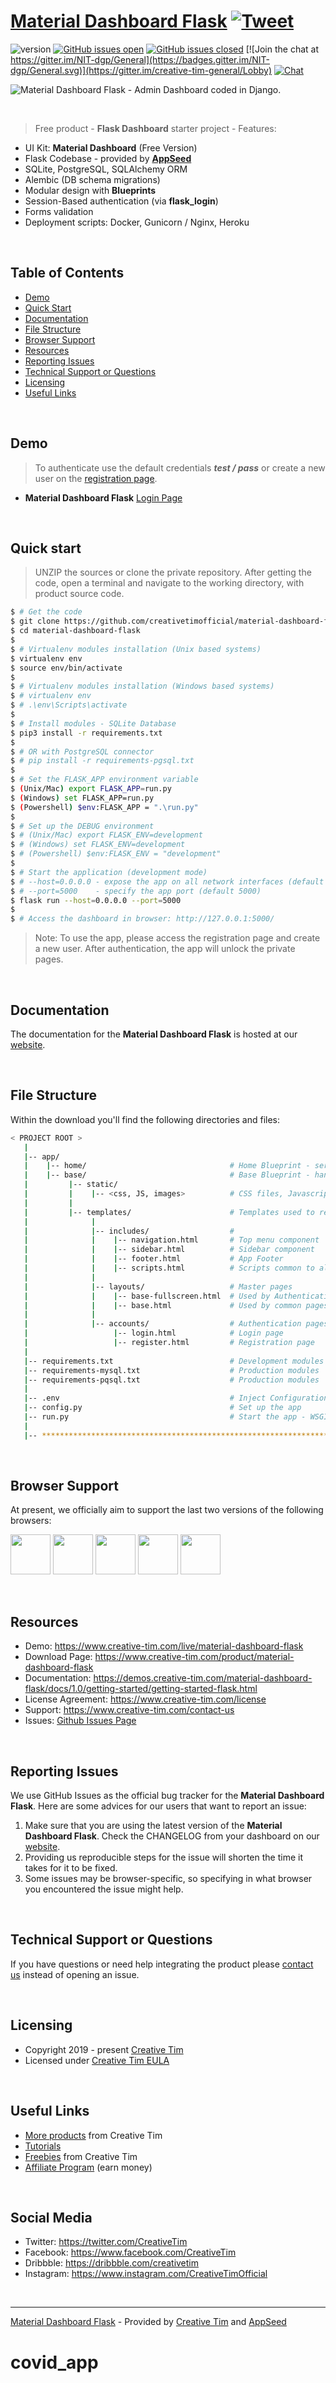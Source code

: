 # [Material Dashboard Flask](https://www.creative-tim.com/product/material-dashboard-flask) [![Tweet](https://img.shields.io/twitter/url/http/shields.io.svg?style=social&logo=twitter)](https://twitter.com/home?status=Material%20Dashboard,%20a%20free%20Material%20Bootstrap%204%20Admin%20Template%20%E2%9D%A4%EF%B8%8F%20https%3A//bit.ly/2Lyat1Y%20%23bootstrap%20%23material%20%23design%20%23developers%20%23freebie%20%20via%20%40CreativeTim)

 ![version](https://img.shields.io/badge/version-1.0.1-blue.svg) [![GitHub issues open](https://img.shields.io/github/issues/creativetimofficial/material-dashboard-flask.svg?maxAge=2592000)](https://github.com/creativetimofficial/material-dashboard-flask/issues?q=is%3Aopen+is%3Aissue) [![GitHub issues closed](https://img.shields.io/github/issues-closed-raw/creativetimofficial/material-dashboard-flask.svg?maxAge=2592000)](https://github.com/creativetimofficial/material-dashboard-flask/issues?q=is%3Aissue+is%3Aclosed) [![Join the chat at https://gitter.im/NIT-dgp/General](https://badges.gitter.im/NIT-dgp/General.svg)](https://gitter.im/creative-tim-general/Lobby) [![Chat](https://img.shields.io/badge/chat-on%20discord-7289da.svg)](https://discord.gg/E4aHAQy)

![Material Dashboard Flask - Admin Dashboard coded in Django.](https://github.com/creativetimofficial/material-dashboard-flask/blob/master/media/material-dashboard-flask-intro.gif)

<br />

> Free product - **Flask Dashboard** starter project - Features:

- UI Kit: **Material Dashboard** (Free Version) 
- Flask Codebase - provided by **[AppSeed](https://appseed.us/)**
- SQLite, PostgreSQL, SQLAlchemy ORM
- Alembic (DB schema migrations)
- Modular design with **Blueprints**
- Session-Based authentication (via **flask_login**)
- Forms validation
- Deployment scripts: Docker, Gunicorn / Nginx, Heroku

<br />

## Table of Contents

* [Demo](#demo)
* [Quick Start](#quick-start)
* [Documentation](#documentation)
* [File Structure](#file-structure)
* [Browser Support](#browser-support)
* [Resources](#resources)
* [Reporting Issues](#reporting-issues)
* [Technical Support or Questions](#technical-support-or-questions)
* [Licensing](#licensing)
* [Useful Links](#useful-links)

<br />

## Demo

> To authenticate use the default credentials ***test / pass*** or create a new user on the [registration page](https://www.creative-tim.com/live/material-dashboard-flask).

- **Material Dashboard Flask** [Login Page](https://www.creative-tim.com/live/material-dashboard-flask)

<br />

## Quick start

> UNZIP the sources or clone the private repository. After getting the code, open a terminal and navigate to the working directory, with product source code.

```bash
$ # Get the code
$ git clone https://github.com/creativetimofficial/material-dashboard-flask.git
$ cd material-dashboard-flask
$
$ # Virtualenv modules installation (Unix based systems)
$ virtualenv env
$ source env/bin/activate
$
$ # Virtualenv modules installation (Windows based systems)
$ # virtualenv env
$ # .\env\Scripts\activate
$
$ # Install modules - SQLite Database
$ pip3 install -r requirements.txt
$
$ # OR with PostgreSQL connector
$ # pip install -r requirements-pgsql.txt
$
$ # Set the FLASK_APP environment variable
$ (Unix/Mac) export FLASK_APP=run.py
$ (Windows) set FLASK_APP=run.py
$ (Powershell) $env:FLASK_APP = ".\run.py"
$
$ # Set up the DEBUG environment
$ # (Unix/Mac) export FLASK_ENV=development
$ # (Windows) set FLASK_ENV=development
$ # (Powershell) $env:FLASK_ENV = "development"
$
$ # Start the application (development mode)
$ # --host=0.0.0.0 - expose the app on all network interfaces (default 127.0.0.1)
$ # --port=5000    - specify the app port (default 5000)  
$ flask run --host=0.0.0.0 --port=5000
$
$ # Access the dashboard in browser: http://127.0.0.1:5000/
```

> Note: To use the app, please access the registration page and create a new user. After authentication, the app will unlock the private pages.

<br />

## Documentation
The documentation for the **Material Dashboard Flask** is hosted at our [website](https://demos.creative-tim.com/material-dashboard-flask/docs/1.0/getting-started/getting-started-flask.html).

<br />

## File Structure
Within the download you'll find the following directories and files:

```bash
< PROJECT ROOT >
   |
   |-- app/
   |    |-- home/                                # Home Blueprint - serve app pages (private area)
   |    |-- base/                                # Base Blueprint - handles the authentication
   |         |-- static/
   |         |    |-- <css, JS, images>          # CSS files, Javascripts files
   |         |
   |         |-- templates/                      # Templates used to render pages
   |              |
   |              |-- includes/                  #
   |              |    |-- navigation.html       # Top menu component
   |              |    |-- sidebar.html          # Sidebar component
   |              |    |-- footer.html           # App Footer
   |              |    |-- scripts.html          # Scripts common to all pages
   |              |
   |              |-- layouts/                   # Master pages
   |              |    |-- base-fullscreen.html  # Used by Authentication pages
   |              |    |-- base.html             # Used by common pages
   |              |
   |              |-- accounts/                  # Authentication pages
   |                   |-- login.html            # Login page
   |                   |-- register.html         # Registration page
   |
   |-- requirements.txt                          # Development modules - SQLite storage
   |-- requirements-mysql.txt                    # Production modules  - Mysql DMBS
   |-- requirements-pqsql.txt                    # Production modules  - PostgreSql DMBS
   |
   |-- .env                                      # Inject Configuration via Environment
   |-- config.py                                 # Set up the app
   |-- run.py                                    # Start the app - WSGI gateway
   |
   |-- ************************************************************************
```

<br />

## Browser Support

At present, we officially aim to support the last two versions of the following browsers:

<img src="https://s3.amazonaws.com/creativetim_bucket/github/browser/chrome.png" width="64" height="64"> <img src="https://s3.amazonaws.com/creativetim_bucket/github/browser/firefox.png" width="64" height="64"> <img src="https://s3.amazonaws.com/creativetim_bucket/github/browser/edge.png" width="64" height="64"> <img src="https://s3.amazonaws.com/creativetim_bucket/github/browser/safari.png" width="64" height="64"> <img src="https://s3.amazonaws.com/creativetim_bucket/github/browser/opera.png" width="64" height="64">

<br />

## Resources

- Demo: <https://www.creative-tim.com/live/material-dashboard-flask>
- Download Page: <https://www.creative-tim.com/product/material-dashboard-flask>
- Documentation: <https://demos.creative-tim.com/material-dashboard-flask/docs/1.0/getting-started/getting-started-flask.html>
- License Agreement: <https://www.creative-tim.com/license>
- Support: <https://www.creative-tim.com/contact-us>
- Issues: [Github Issues Page](https://github.com/creativetimofficial/material-dashboard-flask/issues)

<br />

## Reporting Issues

We use GitHub Issues as the official bug tracker for the **Material Dashboard Flask**. Here are some advices for our users that want to report an issue:

1. Make sure that you are using the latest version of the **Material Dashboard Flask**. Check the CHANGELOG from your dashboard on our [website](https://www.creative-tim.com/).
2. Providing us reproducible steps for the issue will shorten the time it takes for it to be fixed.
3. Some issues may be browser-specific, so specifying in what browser you encountered the issue might help.

<br />

## Technical Support or Questions

If you have questions or need help integrating the product please [contact us](https://www.creative-tim.com/contact-us) instead of opening an issue.

<br />

## Licensing

- Copyright 2019 - present [Creative Tim](https://www.creative-tim.com/)
- Licensed under [Creative Tim EULA](https://www.creative-tim.com/license)

<br />

## Useful Links

- [More products](https://www.creative-tim.com/bootstrap-themes) from Creative Tim
- [Tutorials](https://www.youtube.com/channel/UCVyTG4sCw-rOvB9oHkzZD1w)
- [Freebies](https://www.creative-tim.com/bootstrap-themes/free) from Creative Tim
- [Affiliate Program](https://www.creative-tim.com/affiliates/new) (earn money)

<br />

## Social Media

- Twitter: <https://twitter.com/CreativeTim>
- Facebook: <https://www.facebook.com/CreativeTim>
- Dribbble: <https://dribbble.com/creativetim>
- Instagram: <https://www.instagram.com/CreativeTimOfficial>

<br />

---
[Material Dashboard Flask](https://www.creative-tim.com/product/material-dashboard-flask) - Provided by [Creative Tim](https://www.creative-tim.com/) and [AppSeed](https://appseed.us)
# covid_app
